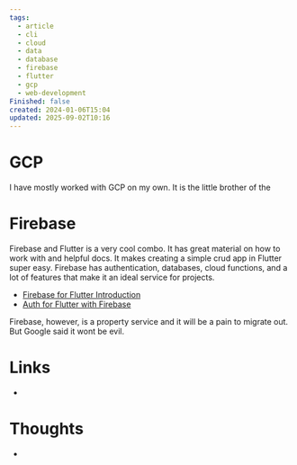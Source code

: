 ```yaml
---
tags:
  - article
  - cli
  - cloud
  - data
  - database
  - firebase
  - flutter
  - gcp
  - web-development
Finished: false
created: 2024-01-06T15:04
updated: 2025-09-02T10:16
---
```



# GCP

I have mostly worked with GCP on my own. It is the little brother of the 

# Firebase
Firebase and Flutter is a very cool combo. It has great material on how to work with and helpful docs. It makes creating a simple crud app in Flutter super easy. 
Firebase has authentication, databases, cloud functions, and a lot of features that make it an ideal service for projects. 

- [Firebase for Flutter Introduction](https://firebase.flutter.dev/docs/overview/)
- [Auth for Flutter with Firebase](https://firebase.flutter.dev/docs/auth/start/)

Firebase, however, is a property service and it will be a pain to migrate out. But Google said it wont be evil. 

# Links
- 

# Thoughts 
- 


